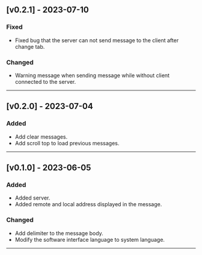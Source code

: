 ## [v0.2.1] - 2023-07-10

### Fixed
- Fixed bug that the server can not send message to the client after change tab.

### Changed
- Warning message when sending message while without client connected to the server.
---

## [v0.2.0] - 2023-07-04

### Added
- Add clear messages.
- Add scroll top to load previous messages.
---

## [v0.1.0] - 2023-06-05

### Added
- Added server.
- Added remote and local address displayed in the message.

### Changed
- Add delimiter to the message body.
- Modify the software interface language to system language.
--- 